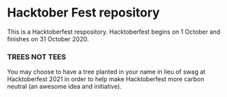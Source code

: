 <h1>Hacktober Fest repository </h1>

<p>This is a Hacktoberfest respository. Hacktoberfest begins on 1 October and finishes on 31 October 2020.</p>
<h3>TREES NOT TEES</h3>
You may choose to have a tree planted in your name in lieu of swag at Hacktoberfest 2021 in order to help make Hacktoberfest more carbon neutral (an awesome idea and initiative).
